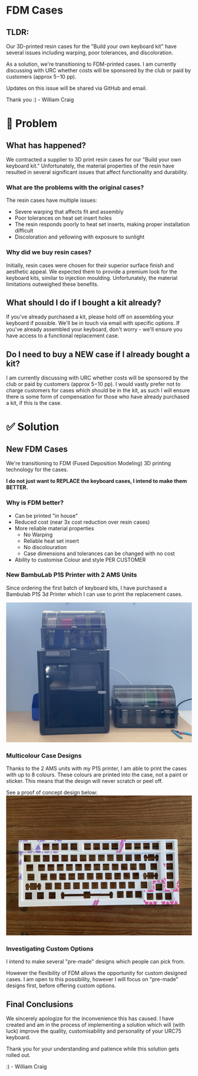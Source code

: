 # FDM Cases 

## TLDR:
Our 3D-printed resin cases for the "Build your own keyboard kit" have several issues including warping, poor tolerances, and discoloration.

As a solution, we're transitioning to FDM-printed cases. I am currently discussing with URC whether costs will be sponsored by the club or paid by customers (approx $5-$10 pp). 

Updates on this issue will be shared via GitHub and email.

Thank you :) - William Craig

# 🚨 Problem
## What has happened?
We contracted a supplier to 3D print resin cases for our "Build your own keyboard kit." Unfortunately, the material properties of the resin have resulted in several significant issues that affect functionality and durability.

### What are the problems with the original cases?
The resin cases have multiple issues:

- Severe warping that affects fit and assembly
- Poor tolerances on heat set insert holes
- The resin responds poorly to heat set inserts, making proper installation difficult
- Discoloration and yellowing with exposure to sunlight

### Why did we buy resin cases? 
Initially, resin cases were chosen for their superior surface finish and aesthetic appeal. We expected them to provide a premium look for the keyboard kits, similar to injection moulding. Unfortunately, the material limitations outweighed these benefits.

## What should I do if I bought a kit already?
If you've already purchased a kit, please hold off on assembling your keyboard if possible. We'll be in touch via email with specific options. If you've already assembled your keyboard, don't worry - we'll ensure you have access to a functional replacement case.

## Do I need to buy a NEW case if I already bought a kit?
I am currently discussing with URC whether costs will be sponsored by the club or paid by customers (approx $5-$10 pp). I would vastly prefer not to charge customers for cases which should be in the kit, as such I will ensure there is some form of compensation for those who have already purchased a kit, if this is the case.


# ✅ Solution
## New FDM Cases 
We're transitioning to FDM (Fused Deposition Modeling) 3D printing technology for the cases.

**I do not just want to REPLACE the keyboard cases, I intend to make them BETTER.**

### Why is FDM better? 
- Can be printed "in house"
- Reduced cost (near 3x cost reduction over resin cases)
- More reliable material properties
    - No Warping 
    - Reliable heat set insert 
    - No discolouration
    - Case dimensions and tolerances can be changed with no cost
- Ability to customise Colour and style PER CUSTOMER 

### New BambuLab P1S Printer with 2 AMS Units
Since ordering the first batch of keyboard kits, I have purchased a Bambulab P1S 3d Printer which I can use to print the replacement cases. 

![printer](/FDM_Cases/imgs/Printer.JPG)

### Multicolour Case Designs
Thanks to the 2 AMS units with my P1S printer, I am able to print the cases with up to 8 colours. These colours are printed into the case, not a paint or sticker. This means that the design will never scratch or peel off.

See a proof of concept design below: 
![case](/FDM_Cases/imgs/Proof%20of%20Concept%20FDM%20Multicolour%20Case.JPG)

### Investigating Custom Options
I intend to make several "pre-made" designs which people can pick from.

However the flexibility of FDM allows the opportunity for custom designed cases. I am open to this possibility, however I will focus on "pre-made" designs first, before offering custom options. 

## Final Conclusions
We sincerely apologize for the inconvenience this has caused. I have created and am in the process of implementing a solution which will (with luck) improve the quality, customisability and personality of your URC75 keyboard. 

Thank you for your understanding and patience while this solution gets rolled out. 

:) - William Craig